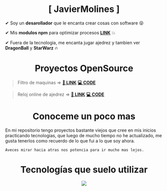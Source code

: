 <h1 align="center">[ JavierMolines ]</h1>

✔ Soy un **desarollador** que le encanta crear cosas con software 😝

✔ Mis **modulos npm** para optimizar procesos **[LINK](https://www.npmjs.com/~javimoldev)** 💥

✔ Fuera de la tecnologia, me encanta jugar ajedrez y tambien ver **DragonBall** y **StarWarz** 🔥

<h1 align="center">Proyectos OpenSource</h1>

> Filtro de maquinas => **[🔗 LINK](https://infosecmachines.io/)** **[💻 CODE](https://github.com/JavierMolines/hack4u-machines)**

> Reloj online de ajedrez => **[🔗 LINK](https://onlinechessclock.dev/)** **[💻 CODE](https://github.com/JavierMolines/chess-clock)**

<h1 align="center">Conoceme un poco mas</h1>

En mi repositorio tengo proyectos bastante viejos que cree en mis inicios practicando tecnologias, que luego de mucho tiempo no he actualizado, me gusta tenerlos como recuerdo de lo que fui a lo que soy ahora.

```
Aveces mirar hacia atras nos potencia para ir mucho mas lejos.
```

<h1 align="center">Tecnologías que suelo utilizar </h1>

<p align="center">
  <a href="https://skillicons.dev">
    <img src="https://skillicons.dev/icons?i=html,css,js,ts,nodejs,mysql,sqlite,git,github,docker,vscode,bash,linux,aws,dynamodb,nextjs,express,go,vite&perline=8" />
  </a>
</p>